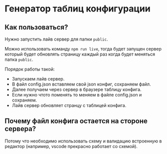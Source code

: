 # Генератор таблиц конфигурации

## Как пользоваться?

Нужно запустить лайв сервер для папки `public`.

Можно использовать команду `npm run live`, тогда будет запущен 
сервер который будет обновлять страницу каждый раз когда будет меняться папка `public`.

Порядок работы такой:
- Запускаем лайв сервер.
- В файл config.json вставляем свой json конфиг, сохраняем файл.
- Далее получаем через сервер в браузере таблицу конфига.
- Если нужно чтото поменять то меняем в файле config.json и сохраняем.
- Лайв сервер обновляет странцу с таблицей конфига.

## Почему файл конфига остается на стороне сервера?
Потому что необходимо использовать схему и валидацию встроенную в редактор (например, vscode прекрасно работает со схемой).


